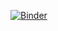 [![Binder](https://mybinder.org/badge_logo.svg)](https://mybinder.org/v2/gh/ant-guerrero/repo_IST-2024/HEAD)

